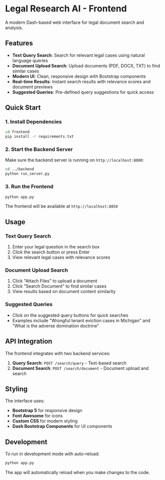 # Legal Research AI - Frontend

A modern Dash-based web interface for legal document search and analysis.

## Features

- **Text Query Search**: Search for relevant legal cases using natural language queries
- **Document Upload Search**: Upload documents (PDF, DOCX, TXT) to find similar cases
- **Modern UI**: Clean, responsive design with Bootstrap components
- **Real-time Results**: Instant search results with relevance scores and document previews
- **Suggested Queries**: Pre-defined query suggestions for quick access

## Quick Start

### 1. Install Dependencies

```bash
cd frontend
pip install -r requirements.txt
```

### 2. Start the Backend Server

Make sure the backend server is running on `http://localhost:8000`:

```bash
cd ../backend
python run_server.py
```

### 3. Run the Frontend

```bash
python app.py
```

The frontend will be available at `http://localhost:8050`

## Usage

### Text Query Search
1. Enter your legal question in the search box
2. Click the search button or press Enter
3. View relevant legal cases with relevance scores

### Document Upload Search
1. Click "Attach Files" to upload a document
2. Click "Search Document" to find similar cases
3. View results based on document content similarity

### Suggested Queries
- Click on the suggested query buttons for quick searches
- Examples include "Wrongful tenant eviction cases in Michigan" and "What is the adverse domination doctrine"

## API Integration

The frontend integrates with two backend services:

1. **Query Search**: `POST /search/query` - Text-based search
2. **Document Search**: `POST /search/document` - Document upload and search

## Styling

The interface uses:
- **Bootstrap 5** for responsive design
- **Font Awesome** for icons
- **Custom CSS** for modern styling
- **Dash Bootstrap Components** for UI components

## Development

To run in development mode with auto-reload:

```bash
python app.py
```

The app will automatically reload when you make changes to the code.
